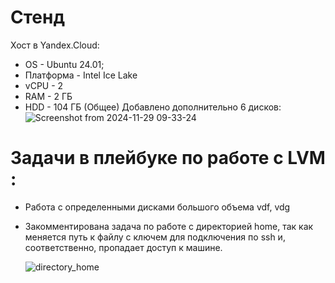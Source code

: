 # Стенд
Хост в Yandex.Cloud:
* OS - Ubuntu 24.01;
* Платформа - Intel Ice Lake
* ​vCPU - 2
* RAM - 2 ГБ
* HDD - 104 ГБ (Общее)
  Добавлено дополнительно 6 дисков:
      ![Screenshot from 2024-11-29 09-33-24](https://github.com/user-attachments/assets/39d57152-a522-48c6-b3a3-0416dd85fd7e)

 # Задачи в плейбуке по работе с LVM :
 - Работа с определенными дисками большого объема vdf, vdg
 - Закомментирована задача по работе с директорией home, так как меняется путь к файлу с ключем для подключения по ssh и, соответственно, пропадает доступ к машине.

   ![directory_home](https://github.com/user-attachments/assets/e2adb118-387d-4302-afa3-016b9fb7f40f)



  
